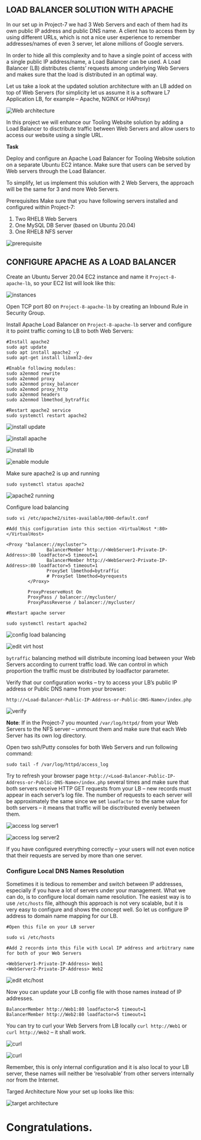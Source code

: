 ## LOAD BALANCER SOLUTION WITH APACHE

In our set up in Project-7 we had 3 Web Servers and each of them had its own public IP address and public DNS name. A client has to access them by using different URLs, which is not a nice user experience to remember addresses/names of even 3 server, let alone millions of Google servers.

In order to hide all this complexity and to have a single point of access with a single public IP address/name, a Load Balancer can be used. A Load Balancer (LB) distributes clients’ requests among underlying Web Servers and makes sure that the load is distributed in an optimal way.

Let us take a look at the updated solution architecture with an LB added on top of Web Servers (for simplicity let us assume it is a software L7 Application LB, for example – Apache, NGINX or HAProxy)

![Web architecture](./images/Tooling-Website-Infrastructure-wLB.png)

In this project we will enhance our Tooling Website solution by adding a Load Balancer to disctribute traffic between Web Servers and allow users to access our website using a single URL.

**Task**

Deploy and configure an Apache Load Balancer for Tooling Website solution on a separate Ubuntu EC2 intance. Make sure that users can be served by Web servers through the Load Balancer.

To simplify, let us implement this solution with 2 Web Servers, the approach will be the same for 3 and more Web Servers.

Prerequisites
Make sure that you have following servers installed and configured within Project-7:

1. Two RHEL8 Web Servers
2. One MySQL DB Server (based on Ubuntu 20.04)
3. One RHEL8 NFS server

![prerequisite](./images/prerequisites-project8.png)

## CONFIGURE APACHE AS A LOAD BALANCER

Create an Ubuntu Server 20.04 EC2 instance and name it `Project-8-apache-lb`, so your EC2 list will look like this:

![instances](./images/project8.PNG)

Open TCP port 80 on `Project-8-apache-lb` by creating an Inbound Rule in Security Group.

Install Apache Load Balancer on `Project-8-apache-lb` server and configure it to point traffic coming to LB to both Web Servers:

```
#Install apache2
sudo apt update
sudo apt install apache2 -y
sudo apt-get install libxml2-dev

#Enable following modules:
sudo a2enmod rewrite
sudo a2enmod proxy
sudo a2enmod proxy_balancer
sudo a2enmod proxy_http
sudo a2enmod headers
sudo a2enmod lbmethod_bytraffic

#Restart apache2 service
sudo systemctl restart apache2
```

![install update](./images/install%20update.PNG)

![install apache](./images/install%20apache.PNG)

![install lib](./images/install%20lib.PNG)

![enable module](./images/enable%20modules.PNG)

Make sure apache2 is up and running

`sudo systemctl status apache2`

![apache2 running](./images/check%20apache%20status.PNG)

Configure load balancing

```
sudo vi /etc/apache2/sites-available/000-default.conf

#Add this configuration into this section <VirtualHost *:80>  </VirtualHost>

<Proxy "balancer://mycluster">
               BalancerMember http://<WebServer1-Private-IP-Address>:80 loadfactor=5 timeout=1
               BalancerMember http://<WebServer2-Private-IP-Address>:80 loadfactor=5 timeout=1
               ProxySet lbmethod=bytraffic
               # ProxySet lbmethod=byrequests
        </Proxy>

        ProxyPreserveHost On
        ProxyPass / balancer://mycluster/
        ProxyPassReverse / balancer://mycluster/

#Restart apache server

sudo systemctl restart apache2
```

![config load balancing](./images/then%20restart%20apache.PNG)

![edit virt host](./images/edit%20virtual%20host.PNG)

`bytraffic` balancing method will distribute incoming load between your Web Servers according to current traffic load. We can control in which proportion the traffic must be distributed by loadfactor parameter.

Verify that our configuration works – try to access your LB’s public IP address or Public DNS name from your browser:

`http://<Load-Balancer-Public-IP-Address-or-Public-DNS-Name>/index.php`

![verify](./images/test%20LB%20connection.PNG)

**Note**: If in the Project-7 you mounted `/var/log/httpd/` from your Web Servers to the NFS server – unmount them and make sure that each Web Server has its own log directory.

Open two ssh/Putty consoles for both Web Servers and run following command:

`sudo tail -f /var/log/httpd/access_log`

Try to refresh your browser page `http://<Load-Balancer-Public-IP-Address-or-Public-DNS-Name>/index.php`
several times and make sure that both servers receive HTTP GET requests from your LB – new records must appear in each server’s log file. The number of requests to each server will be approximately the same since we set `loadfactor` to the same value for both servers – it means that traffic will be disctributed evenly between them.

![access log server1](./images/Access%20logs%20server1.PNG)

![access log server2](./images/Access%20logs%20server2.PNG)

If you have configured everything correctly – your users will not even notice that their requests are served by more than one server.

### Configure Local DNS Names Resolution

Sometimes it is tedious to remember and switch between IP addresses, especially if you have a lot of servers under your management.
What we can do, is to configure local domain name resolution. The easiest way is to use `/etc/hosts` file, although this approach is not very scalable, but it is very easy to configure and shows the concept well. So let us configure IP address to domain name mapping for our LB.

```
#Open this file on your LB server

sudo vi /etc/hosts

#Add 2 records into this file with Local IP address and arbitrary name for both of your Web Servers

<WebServer1-Private-IP-Address> Web1
<WebServer2-Private-IP-Address> Web2
```

![edit etc/host](./images/update%20IP%20on%20LB.PNG)


Now you can update your LB config file with those names instead of IP addresses.

```
BalancerMember http://Web1:80 loadfactor=5 timeout=1
BalancerMember http://Web2:80 loadfactor=5 timeout=1
```

You can try to curl your Web Servers from LB locally `curl http://Web1` or `curl http://Web2` – it shall work.

![curl](./images/curl.PNG)

![curl](./images/curl2.PNG)

Remember, this is only internal configuration and it is also local to your LB server, these names will neither be ‘resolvable’ from other servers internally nor from the Internet.

Targed Architecture
Now your set up looks like this:

![target architecture](./images/targeted%20architecture.png)

# Congratulations.
